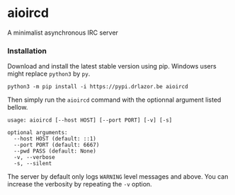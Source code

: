 aioircd
=======

A minimalist asynchronous IRC server

### Installation

Download and install the latest stable version using pip.
Windows users might replace `python3` by `py`.

	python3 -m pip install -i https://pypi.drlazor.be aioircd

Then simply run the `aioircd` command with the optionnal argument
listed bellow.

	usage: aioircd [--host HOST] [--port PORT] [-v] [-s]

	optional arguments:
	  --host HOST (default: ::1)
	  --port PORT (default: 6667)
	  --pwd PASS (default: None)
	  -v, --verbose
	  -s, --silent

The server by default only logs `WARNING` level messages and above. You
can increase the verbosity by repeating the `-v` option.
